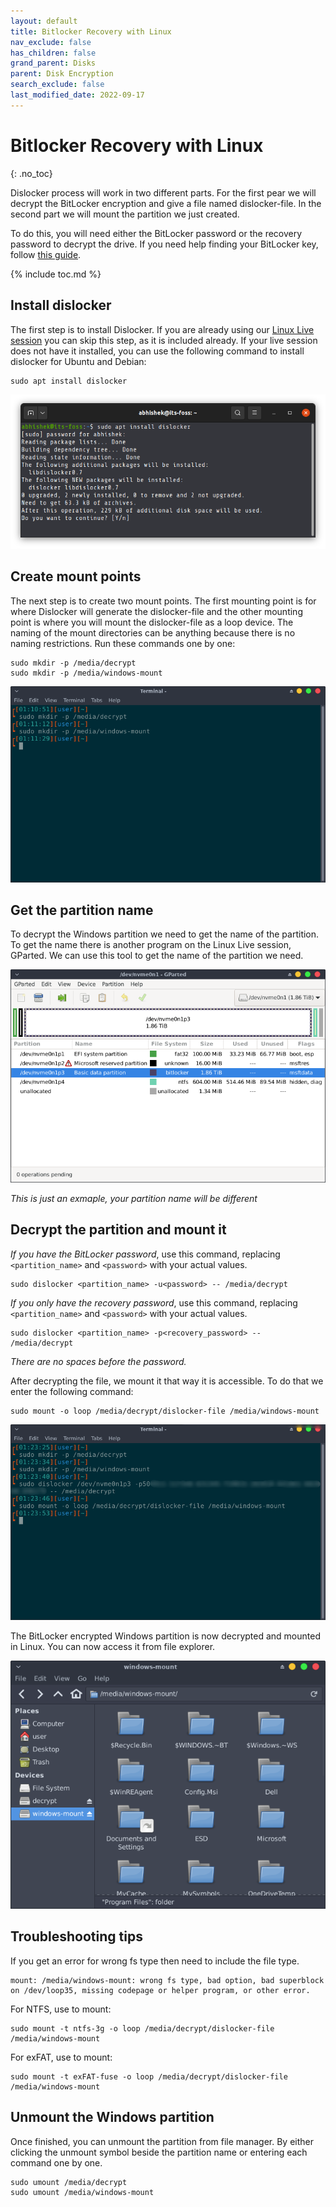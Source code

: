 ```yaml
---
layout: default
title: Bitlocker Recovery with Linux
nav_exclude: false
has_children: false
grand_parent: Disks
parent: Disk Encryption
search_exclude: false
last_modified_date: 2022-09-17
---
```


# Bitlocker Recovery with Linux
{: .no_toc}

Dislocker process will work in two different parts. For the first pear we will decrypt the BitLocker encryption and give a file named dislocker-file. In the second part we will mount the partition we just created. 

To do this, you will need either the BitLocker password or the recovery password to decrypt the drive. If you need help finding your BitLocker key, follow [this guide](https://support.microsoft.com/en-us/windows/finding-your-bitlocker-recovery-key-in-windows-6b71ad27-0b89-ea08-f143-056f5ab347d6).

{% include toc.md %}

## Install dislocker
The first step is to install Dislocker. If you are already using our [Linux Live session](/docs/live-sessions/linux-live-session) you can skip this step, as it is included already. If your live session does not have it installed, you can use the following command to install dislocker for Ubuntu and Debian:
```
sudo apt install dislocker
```
![install-dislocker-ubuntu.png](/assets/Dislocker/install-dislocker-ubuntu.png)

## Create mount points
The next step is to create two mount points. The first mounting point is for where Dislocker will generate the dislocker-file and the other mounting point is where you will mount the dislocker-file as a loop device.
The naming of the mount directories can be anything because there is no naming restrictions.
Run these commands one by one:

```
sudo mkdir -p /media/decrypt
sudo mkdir -p /media/windows-mount
```

![mount-points.png](/assets/Dislocker/ScreenShot2.png)

## Get the partition name
To decrypt the Windows partition we need to get the name of the partition. To get the name there is another program on the Linux Live session, GParted. We can use this tool to get the name of the partition we need.

![Device-name.png](/assets/Dislocker/ScreenShot3.png)

*This is just an exmaple, your partition name will be different*

## Decrypt the partition and mount it
*If you have the BitLocker password*, use this command, replacing `<partition_name>` and `<password>` with your actual values.

```
sudo dislocker <partition_name> -u<password> -- /media/decrypt
```

*If you only have the recovery password*, use this command, replacing `<partition_name>` and `<password>` with your actual values.

```
sudo dislocker <partition_name> -p<recovery_password> -- /media/decrypt
```

*There are no spaces before the password.*

After decrypting the file, we mount it that way it is accessible. To do that we enter the following command:

```
sudo mount -o loop /media/decrypt/dislocker-file /media/windows-mount
```

![Mount.png](/assets/Dislocker/ScreenShot4_1.png)

The BitLocker encrypted Windows partition is now decrypted and mounted in Linux. You can now access it from file explorer.
  
![DriveInExplorer.png](/assets/Dislocker/ScreenShot5.png)

## Troubleshooting tips
If you get an error for wrong fs type then need to include the file type.

```
mount: /media/windows-mount: wrong fs type, bad option, bad superblock on /dev/loop35, missing codepage or helper program, or other error.
```

For NTFS, use to mount:

```
sudo mount -t ntfs-3g -o loop /media/decrypt/dislocker-file /media/windows-mount
```

For exFAT, use to mount:

```
sudo mount -t exFAT-fuse -o loop /media/decrypt/dislocker-file /media/windows-mount
```

## Unmount the Windows partition
Once finished, you can unmount the partition from file manager. By either clicking the unmount symbol beside the partition name or entering each command one by one.

```
sudo umount /media/decrypt
sudo umount /media/windows-mount
```
